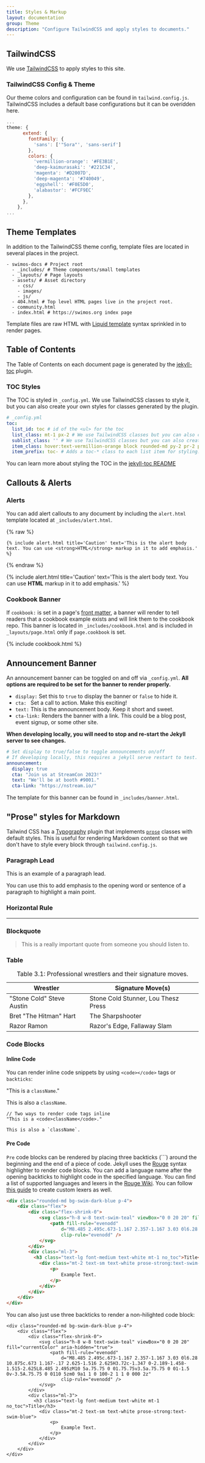 ```yaml
---
title: Styles & Markup
layout: documentation
group: Theme
description: "Configure TailwindCSS and apply styles to documents."
---
```


## TailwindCSS

We use [TailwindCSS](https://tailwindcss.com/) to apply styles to this site.

### TailwindCSS Config & Theme

Our theme colors and configuration can be found in `tailwind.config.js`. TailwindCSS includes a default base configurations but it can be overidden here.

```javascript
...
theme: {
      extend: {
        fontFamily: {
          'sans': ['"Sora"', 'sans-serif']
        },
        colors: {
          'vermillion-orange': '#FE3B1E',
          'deep-kaimurasaki': '#221C34',
          'magenta': '#D2007D',
          'deep-magenta': '#740049',
          'eggshell': '#F0E5D0',
          'alabastor': '#FCF9EC'
        },
      },
    },
...
```

## Theme Templates

In addition to the TailwindCSS theme config, template files are located in several places in the project.

```
- swimos-docs # Project root
  - _includes/ # Theme components/small templates
  - _layouts/ # Page layouts
  - assets/ # Asset directory
    - css/
    - images/
    - js/
  - 404.html # Top level HTML pages live in the project root.
  - community.html
  - index.html # https://swimos.org index page
```

Template files are raw HTML with [Liquid template](https://shopify.github.io/liquid/) syntax sprinkled in to render pages.

## Table of Contents

The Table of Contents on each document page is generated by the [jekyll-toc](https://github.com/toshimaru/jekyll-toc) plugin.

### TOC Styles

The TOC is styled in `_config.yml`. We use TailwindCSS classes to style it, but you can also create your own styles for classes generated by the plugin.

```yaml
# _config.yml
toc:
  list_id: toc # id of the <ul> for the toc
  list_class: mt-1 px-2 # We use TailwindCSS classes but you can also create your own
  sublist_class: '' # We use TailwindCSS classes but you can also create your own
  item_class: hover:text-vermillion-orange block rounded-md py-2 pr-2 pl-9 text-sm leading-6 text-gray-700 # You guessed it, more TailwindCSS classes.
  item_prefix: toc- # Adds a toc-* class to each list item for styling. Ex. toc-h2 for list items that refer to an h2 in the doc body.
```

You can learn more about styling the TOC in the [jekyll-toc README](https://github.com/toshimaru/jekyll-toc#css-styling)

## Callouts & Alerts

### Alerts

You can add alert callouts to any document by including the `alert.html` template located at `_includes/alert.html`.

{% raw %}
```liquid
{% include alert.html title='Caution' text='This is the alert body text. You can use <strong>HTML</strong> markup in it to add emphasis.' %}
```
{% endraw %}

{% include alert.html title='Caution' text='This is the alert body text. You can use <strong>HTML</strong> markup in it to add emphasis.' %}

### Cookbook Banner

If `cookbook:` is set in a page's [front matter](https://jekyllrb.com/docs/front-matter/), a banner will render to tell readers that 
a cookbook example exists and will link them to the cookbook repo. This banner is located in `_includes/cookbook.html` and is included in `_layouts/page.html` only if `page.cookbook` is set.

{% include cookbook.html %}

## Announcement Banner

An announcement banner can be toggled on and off via `_config.yml`. **All options are required to be set for the banner to render properly.**

- `display:` Set this to `true` to display the banner or `false` to hide it.
- `cta: ` Set a call to action. Make this exciting!
- `text:` This is the announcement body. Keep it short and sweet.
- `cta-link:` Renders the banner with a link. This could be a blog post, event signup, or some other site.

**When developing locally, you will need to stop and re-start the Jekyll server to see changes.**

```yaml
# Set display to true/false to toggle announcements on/off
# If developing locally, this requires a jekyll serve restart to test.
announcement:
  display: true
  cta: "Join us at StreamCon 2023!"
  text: "We'll be at booth #9001."
  cta-link: "https://nstream.io/"
```

The template for this banner can be found in `_includes/banner.html`.

## "Prose" styles for Markdown

Tailwind CSS has a [Typography](https://tailwindcss.com/docs/typography-plugin) plugin that implements [`prose`](https://tailwindcss.com/docs/typography-plugin#basic-usage) classes with default styles. This is useful for rendering Markdown content so that we don't have to style every block through `tailwind.config.js`.

### Paragraph Lead

<p class="lead">This is an example of a paragraph lead.</p>

You can use this to add emphasis to the opening word or sentence of a paragraph to highlight a main point.

### Horizontal Rule

<hr />

### Blockquote

<blockquote>
  <p>This is a really important quote from someone you should listen to.
  </p>
</blockquote>

### Table

<table>
  <caption class="caption-top">
    Table 3.1: Professional wrestlers and their signature moves.
  </caption>
  <thead>
    <tr>
      <th>Wrestler</th>
      <th>Signature Move(s)</th>
    </tr>
  </thead>
  <tbody>
    <tr>
      <td>"Stone Cold" Steve Austin</td>
      <td>Stone Cold Stunner, Lou Thesz Press</td>
    </tr>
    <tr>
      <td>Bret "The Hitman" Hart</td>
      <td >The Sharpshooter</td>
    </tr>
    <tr>
      <td>Razor Ramon</td>
      <td>Razor's Edge, Fallaway Slam</td>
    </tr>
  </tbody>
</table>

### Code Blocks

#### Inline Code

You can render inline code snippets by using `<code></code>` tags or `backticks`:

"This is a <code>className</code>."

This is also a `className`.

```
// Two ways to render code tags inline
"This is a <code>className</code>."

This is also a `className`.
```

#### Pre Code

`Pre` code blocks can be rendered by placing three backticks (```) around the beginning and the end of a piece of code. Jekyll uses the [Rouge](https://github.com/rouge-ruby/rouge) syntax highlighter to render code blocks. You can add a language name after the opening backticks to highlight code in the specified language. You can find a list of supported languages and lexers in the [Rouge Wiki](https://github.com/rouge-ruby/rouge/wiki/List-of-supported-languages-and-lexers). You can follow [this guide](https://github.com/rouge-ruby/rouge/wiki/Adding-a-new-lexer) to create custom lexers as well.


```html
<div class="rounded-md bg-swim-dark-blue p-4">
    <div class="flex">
        <div class="flex-shrink-0">
            <svg class="h-8 w-8 text-swim-teal" viewBox="0 0 20 20" fill="currentColor" aria-hidden="true">
                <path fill-rule="evenodd"
                    d="M8.485 2.495c.673-1.167 2.357-1.167 3.03 0l6.28 10.875c.673 1.167-.17 2.625-1.516 2.625H3.72c-1.347 0-2.189-1.458-1.515-2.625L8.485 2.495zM10 5a.75.75 0 01.75.75v3.5a.75.75 0 01-1.5 0v-3.5A.75.75 0 0110 5zm0 9a1 1 0 100-2 1 1 0 000 2z"
                    clip-rule="evenodd" />
            </svg>
        </div>
        <div class="ml-3">
          <h3 class="text-lg font-medium text-white mt-1 no_toc">Title</h3>
            <div class="mt-2 text-sm text-white prose-strong:text-swim-blue">
                <p>
                    Example Text.
                </p>
            </div>
        </div>
    </div>
</div>
```

You can also just use three backticks to render a non-hilighted code block:

```code
<div class="rounded-md bg-swim-dark-blue p-4">
    <div class="flex">
        <div class="flex-shrink-0">
            <svg class="h-8 w-8 text-swim-teal" viewBox="0 0 20 20" fill="currentColor" aria-hidden="true">
                <path fill-rule="evenodd"
                    d="M8.485 2.495c.673-1.167 2.357-1.167 3.03 0l6.28 10.875c.673 1.167-.17 2.625-1.516 2.625H3.72c-1.347 0-2.189-1.458-1.515-2.625L8.485 2.495zM10 5a.75.75 0 01.75.75v3.5a.75.75 0 01-1.5 0v-3.5A.75.75 0 0110 5zm0 9a1 1 0 100-2 1 1 0 000 2z"
                    clip-rule="evenodd" />
            </svg>
        </div>
        <div class="ml-3">
          <h3 class="text-lg font-medium text-white mt-1 no_toc">Title</h3>
            <div class="mt-2 text-sm text-white prose-strong:text-swim-blue">
                <p>
                    Example Text.
                </p>
            </div>
        </div>
    </div>
</div>
```
